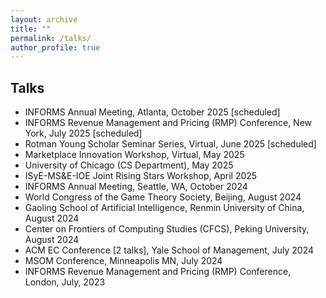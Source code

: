 ```yaml
---
layout: archive
title: ""
permalink: /talks/
author_profile: true
---
```






## Talks

- INFORMS Annual Meeting, Atlanta, October 2025 [scheduled]
- INFORMS Revenue Management and Pricing (RMP) Conference, New York, July 2025 [scheduled]
- Rotman Young Scholar Seminar Series, Virtual, June 2025 [scheduled]
- Marketplace Innovation Workshop, Virtual, May 2025
- University of Chicago (CS Department), May 2025
- ISyE-MS&E-IOE Joint Rising Stars Workshop, April 2025
- INFORMS Annual Meeting, Seattle, WA, October 2024
- World Congress of the Game Theory Society, Beijing, August 2024
- Gaoling School of Artificial Intelligence, Renmin University of China, August 2024
- Center on Frontiers of Computing Studies (CFCS), Peking University, August 2024
- ACM EC Conference [2 talks], Yale School of Management, July 2024
- MSOM Conference, Minneapolis MN, July 2024
- INFORMS Revenue Management and Pricing (RMP) Conference, London, July, 2023
















